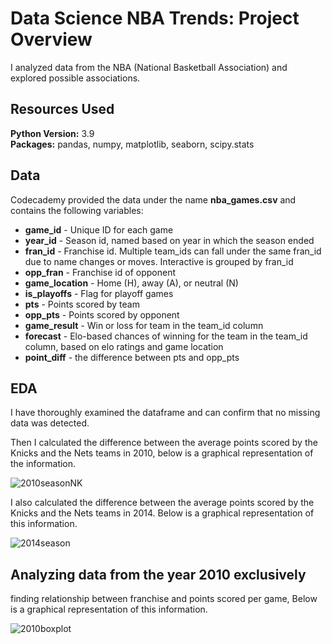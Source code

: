 # Data Science NBA Trends: Project Overview
I analyzed data from the NBA (National Basketball Association) and explored possible associations.

## Resources Used
**Python Version:** 3.9  
**Packages:** pandas, numpy, matplotlib, seaborn, scipy.stats

## Data 
Codecademy provided the data under the name **nba_games.csv** and contains the following variables:
* **game_id** - Unique ID for each game
* **year_id** - Season id, named based on year in which the season ended
* **fran_id** - Franchise id. Multiple team_ids can fall under the same fran_id due to name changes or moves. Interactive is grouped by fran_id
* **opp_fran** - Franchise id of opponent 
* **game_location** - Home (H), away (A), or neutral (N)
* **is_playoffs** - Flag for playoff games
* **pts** - Points scored by team
* **opp_pts** - Points scored by opponent
* **game_result** - Win or loss for team in the team_id column
* **forecast** - Elo-based chances of winning for the team in the team_id column, based on elo ratings and game location
* **point_diff** - the difference between pts and opp_pts

## EDA
I have thoroughly examined the dataframe and can confirm that no missing data was detected.

Then I calculated the difference between the average points scored by the Knicks and the Nets teams in 2010, below is a graphical representation of the information.


![2010seasonNK](https://user-images.githubusercontent.com/114705723/221719194-c397867b-a6b1-4f0a-a298-35dc97d5440d.png)


I also calculated the difference between the average points scored by the Knicks and the Nets teams in 2014. Below is a graphical representation of this information.


![2014season](https://user-images.githubusercontent.com/114705723/221719873-beac0a59-e725-43d8-a53d-59ba483d371c.png)

## Analyzing data from the year 2010 exclusively
finding relationship between franchise and points scored per game, Below is a graphical representation of this information.

![2010boxplot](https://user-images.githubusercontent.com/114705723/221721264-c204818d-0704-454a-9f62-f7c6b8cf78a1.png)
